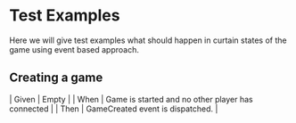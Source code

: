 # Test Examples
Here we will give test examples what should happen in curtain states of the game using event based approach.

## Creating a game
| Given | Empty |
| When | Game is started and no other player has connected |
| Then | GameCreated event is dispatched. |

